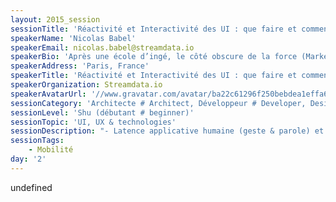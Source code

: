 ```yaml
---
layout: 2015_session
sessionTitle: 'Réactivité et Interactivité des UI : que faire et comment ?'
speakerName: 'Nicolas Babel'
speakerEmail: nicolas.babel@streamdata.io
speakerBio: 'Après une école d’ingé, le côté obscure de la force (Marketing/vente) a été le plus fort mais après de nombreuses année, je redécouvre les joies du code chez streamdata.io ! Nous sommes spécialisés dans les Data Streaming API et j''aurai le plaisir de partager un peu de notre savoir et de notre code.'
speakerAddress: 'Paris, France'
speakerTitle: 'Réactivité et Interactivité des UI : que faire et comment ?'
speakerOrganization: Streamdata.io
speakerAvatarUrl: '//www.gravatar.com/avatar/ba22c61296f250bebdea1effa64f6e55?size=200&default=mm'
sessionCategory: 'Architecte # Architect, Développeur # Developer, Designer'
sessionLevel: 'Shu (débutant # beginner)'
sessionTopic: 'UI, UX & technologies'
sessionDescription: "- Latence applicative humaine (geste & parole) et le fonctionnement de la mémoire\n- Objectif de latence web et impact du temps d’attente sur le revenue et le nombre de pages vues\n- Impact du mobile sur la latence réseau\n- Importance des affichages dynamiques de données, exemples du type de données à afficher dynamiquement\n- Exemples : Google, Netflix, Twitter\n- Comment faire une streaming API (protocole)\n- Comment transformer rapidement une API REST en une streaming API\n- Exemples de codes d’affichage dynamique issue d’une streaming API\n- Petit questionnaire avec affichage temps réel sur les code HTTP construit avec une googlesheet, APISpark, Streamdata et D3.JS"
sessionTags:
    - Mobilité
day: '2'
---
```


undefined

